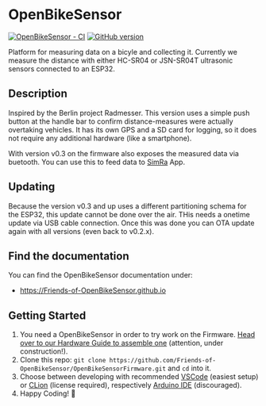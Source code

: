 # OpenBikeSensor

[![OpenBikeSensor - CI](https://github.com/Friends-of-OpenBikeSensor/OpenBikeSensorFirmware/workflows/OpenBikeSensor%20-%20CI/badge.svg)](https://github.com/Friends-of-OpenBikeSensor/OpenBikeSensorFirmware/actions?query=workflow%3A%22OpenBikeSensor+-+CI%22) [![GitHub version](https://badge.fury.io/gh/Friends-of-openbikesensor%2FOpenBikeSensorFirmware.svg)](https://badge.fury.io/gh/Friends-of-openbikesensor%2FOpenBikeSensorFirmware)

Platform for measuring data on a bicyle and collecting it.
Currently we measure the distance with either HC-SR04 or JSN-SR04T ultrasonic sensors connected to an ESP32.

## Description

Inspired by the Berlin project Radmesser. This version uses a simple push button at the handle bar to confirm distance-measures were actually overtaking vehicles. It has its own GPS and a SD card for logging, so it does not require any additional hardware (like a smartphone).

With version v0.3 on the firmware also exposes the measured data via buetooth.
You can use this to feed data to [SimRa](https://www.mcc.tu-berlin.de/menue/forschung/projekte/simra/) App.

## Updating

Because the version v0.3 and up uses a different partitioning schema for the
ESP32, this update cannot be done over the air. THis needs a onetime update 
via USB cable connection. Once this was done you can OTA update again with
all versions (even back to v0.2.x).   


## Find the documentation

You can find the OpenBikeSensor documentation under:

* https://Friends-of-OpenBikeSensor.github.io

## Getting Started

1. You need a OpenBikeSensor in order to try work on the Firmware. [Head over to our Hardware Guide to assemble one](https://friends-of-openbikesensor.github.io/hardware/hardware.html) (attention, under construction!).
2. Clone this repo: `git clone https://github.com/Friends-of-OpenBikeSensor/OpenBikeSensorFirmware.git` and `cd` into it.
3. Choose between developing with recommended [VSCode](https://friends-of-openbikesensor.github.io/software/firmware/setup.html#vscode) (easiest setup) or [CLion](https://friends-of-openbikesensor.github.io/software/firmware/setup.html#clion) (license required), respectively [Arduino IDE](https://friends-of-openbikesensor.github.io/software/firmware/setup.html#arduino-ide) (discouraged).
4. Happy Coding! 🎉

